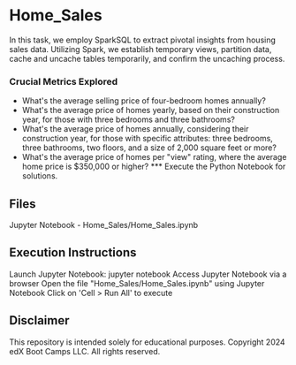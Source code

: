 # Home_Sales
In this task, we employ SparkSQL to extract pivotal insights from housing sales data. Utilizing Spark, we establish temporary views, partition data, cache and uncache tables temporarily, and confirm the uncaching process.

### Crucial Metrics Explored
- What's the average selling price of four-bedroom homes annually?
- What's the average price of homes yearly, based on their construction year, for those with three bedrooms and three bathrooms?
- What's the average price of homes annually, considering their construction year, for those with specific attributes: three bedrooms, three bathrooms, two floors, and a size of 2,000 square feet or more?
- What's the average price of homes per "view" rating, where the average home price is $350,000 or higher?
*** Execute the Python Notebook for solutions.

## Files
Jupyter Notebook - Home_Sales/Home_Sales.ipynb

## Execution Instructions
Launch Jupyter Notebook: jupyter notebook
Access Jupyter Notebook via a browser
Open the file "Home_Sales/Home_Sales.ipynb" using Jupyter Notebook
Click on 'Cell > Run All' to execute

## Disclaimer
This repository is intended solely for educational purposes. Copyright 2024 edX Boot Camps LLC. All rights reserved.
